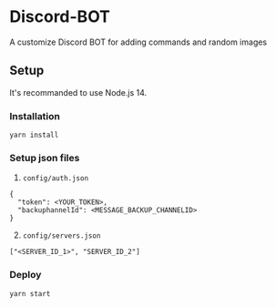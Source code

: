 # Discord-BOT
A customize Discord BOT for adding commands and random images 

## Setup
It's recommanded to use Node.js 14.

### Installation
```
yarn install
```

### Setup json files
1. `config/auth.json`
```
{
  "token": <YOUR_TOKEN>,
  "backuphannelId": <MESSAGE_BACKUP_CHANNELID>
}
```
2. `config/servers.json`

```
["<SERVER_ID_1>", "SERVER_ID_2"]
```

### Deploy
```
yarn start
```
